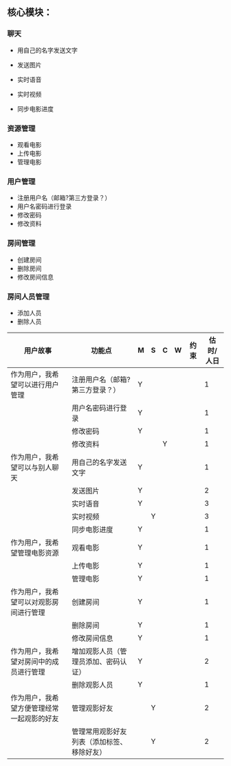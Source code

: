 ## 核心模块：

### 聊天

- 用自己的名字发送文字

- 发送图片
- 实时语音
- 实时视频
- 同步电影进度

### 资源管理

- 观看电影
- 上传电影
- 管理电影

### 用户管理

- 注册用户名（邮箱?第三方登录？）
- 用户名密码进行登录
- 修改密码
- 修改资料

### 房间管理

- 创建房间
- 删除房间
- 修改房间信息

### 房间人员管理

- 添加人员
- 删除人员

| 用户故事                         | 功能点                          | M    | S    | C    | W    | 约束 | 估时/人日 |
| -------------------------------- | ------------------------------- | ---- | ---- | ---- | ---- | ---- | --------- |
| 作为用户，我希望可以进行用户管理 | 注册用户名（邮箱?第三方登录？） | Y    |      |      |      |      | 1         |
|                                  | 用户名密码进行登录              | Y    |      |      |      |      | 1         |
|                                  | 修改密码                        | Y    |      |      |      |      | 1         |
|                                  | 修改资料                        |      |      | Y    |      |      | 1         |
| 作为用户，我希望可以与别人聊天 | 用自己的名字发送文字 | Y    |      |      |      |      | 1         |
|              |       发送图片              | Y    |      |      |      |      | 2      |
|              |           实时语音          | Y    |      |      |      |      | 3        |
|              |               实时视频      |     |   Y   |      |      |      | 3        |
|              |             同步电影进度        | Y    |      |      |      |      | 1         |
|     作为用户，我希望管理电影资源         |    观看电影                 | Y    |      |      |      |      | 1         |
|              |               上传电影      | Y    |      |      |      |      | 1         |
|              |              管理电影       | Y    |      |      |      |      | 1         |
|   作为用户，我希望可以对观影房间进行管理    |     创建房间                | Y    |      |      |      |      | 1         |
|              |                 删除房间    | Y    |      |      |      |      | 1         |
|              |                  修改房间信息   | Y    |      |      |      |      | 1         |
|    作为用户，我希望对房间中的成员进行管理    |    增加观影人员（管理员添加、密码认证） | Y    |      |      |      |      |2         |
|              |     删除观影人员                | Y    |      |      |      |      | 1         |
|    作为用户，我希望方便管理经常一起观影的好友          |     管理观影好友     |     |   Y   |      |      |      | 2         |
|              |管理常用观影好友列表（添加标签、移除好友）                     |     |    Y  |      |      |      | 2         |



